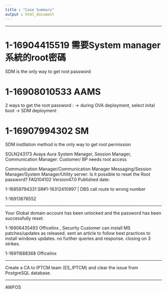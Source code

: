 ```yaml
---
title : "Case Summary"
output : html_document
---
```



**************************************************


# 1-16904415519 需要System manager 系統的root密碼
SDM is the only way to get root password

# 1-16908010533   AAMS
2 ways to get the root password :
->  during OVA deployment, select inital boot 
-> SDM deployment

# 1-16907994302 SM
SDM instllation method is the only way to get root permission


SOLN243173 Avaya Aura System Manager, Session Manager, Communication Manager: Customer/ BP needs root access  


Communication Manager/Communication Manager Messaging/Session Manager/System Manager/Utility server: Is it possible to reset the Root password?  FAQ104102   Version47.0   Published date: 



1-16859794331 
SR#1-16312410997 | DBS call route to wrong number

1-16913676552




**************************************************


Your Global domain account has been unlocked and the password has been successfully reset.




1-16906435493 Officelinx , Security
Customer can install MS patches/updates as released. sent an article to follow best practices to install windows updates. no further queries and response. closing on 3 strikes.

1-16911688368 Officelinx





*******************************************************

Create a CA to IPTCM team (ES_IPTCM) and clear the issue from PostgreSQL database.


********************************
AWFOS   






